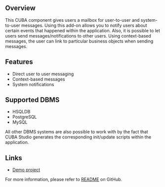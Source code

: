 ## Overview

This CUBA component gives users a mailbox for user-to-user and system-to-user messages. Using this add-on allows you to notify users about certain events that happened within the application. Also, it is possible to let users send messages/notifications to other users. Using context-based messages, the user can link to particular business objects when sending messages.

## Features
- Direct user to user messaging
- Context-based messages
- System notifications

## Supported DBMS
- HSQLDB
- PostgreSQL
- MySQL

All other DBMS systems are also possible to work with by the fact that CUBA Studio generates the corresponding init/update scripts within the application.

## Links
- [Demo project](https://github.com/mariodavid/cuba-example-using-user-inbox)

For more information, please refer to [README](https://github.com/mariodavid/cuba-component-user-inbox#using-the-inbox-as-a-user) on GitHub.